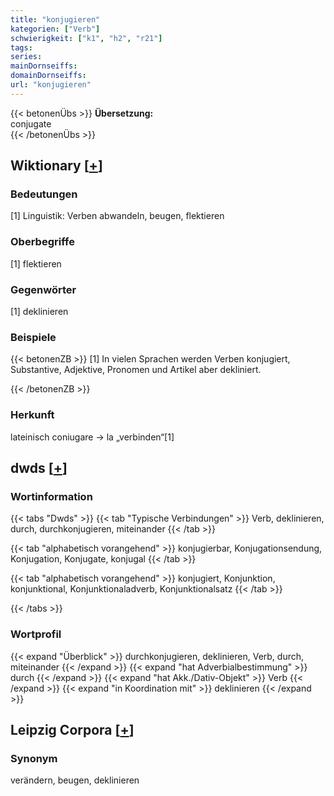 ```yaml
---
title: "konjugieren"
kategorien: ["Verb"]
schwierigkeit: ["k1", "h2", "r21"]
tags:
series:
mainDornseiffs:
domainDornseiffs:
url: "konjugieren"
---
```


{{< betonenÜbs >}}
**Übersetzung:**  
conjugate  
{{< /betonenÜbs >}}

## Wiktionary [[+](https://de.wiktionary.org/wiki/konjugieren)]

### Bedeutungen
[1] Linguistik: Verben abwandeln, beugen, flektieren  

### Oberbegriffe
[1] flektieren  

### Gegenwörter
[1] deklinieren  

### Beispiele
{{< betonenZB >}}
[1] In vielen Sprachen werden Verben konjugiert, Substantive, Adjektive, Pronomen und Artikel aber dekliniert.  

{{< /betonenZB >}}
### Herkunft
lateinisch coniugare → la „verbinden“[1]  



## dwds [[+](https://www.dwds.de/wb/konjugieren)]

### Wortinformation
{{< tabs "Dwds" >}}
{{< tab "Typische Verbindungen" >}}
Verb, deklinieren, durch, durchkonjugieren, miteinander
{{< /tab >}}

{{< tab "alphabetisch vorangehend" >}}
konjugierbar, Konjugationsendung, Konjugation, Konjugate, konjugal
{{< /tab >}}

{{< tab "alphabetisch vorangehend" >}}
konjugiert, Konjunktion, konjunktional, Konjunktionaladverb, Konjunktionalsatz
{{< /tab >}}

{{< /tabs >}}

### Wortprofil
{{< expand "Überblick" >}} durchkonjugieren, deklinieren, Verb, durch, miteinander {{< /expand >}}
{{< expand "hat Adverbialbestimmung" >}} durch {{< /expand >}}
{{< expand "hat Akk./Dativ-Objekt" >}} Verb {{< /expand >}}
{{< expand "in Koordination mit" >}} deklinieren {{< /expand >}}

## Leipzig Corpora [[+](https://corpora.uni-leipzig.de/en/res?word=konjugieren&corpusId=deu_newscrawl-public_2018)]


### Synonym
verändern, beugen, deklinieren

